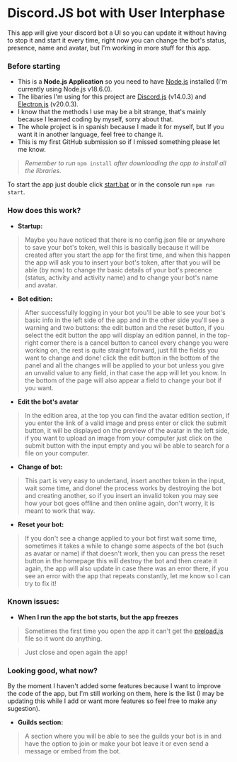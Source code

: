 # Discord.JS bot with User Interphase

This app will give your discord bot a UI so you can update it without having to stop it and start it every time, right now you can change the bot's status, presence, name and avatar, but I'm working in more stuff for this app.

### Before starting

- This is a **Node.js Application** so you need to have [Node.js](https://nodejs.org/es/) installed (I'm currently using Node.js v18.6.0).
- The libaries I'm using for this project are [Discord.js](https://discord.js.org/#/) (v14.0.3) and [Electron.js](https://www.electronjs.org/) (v20.0.3).
- I know that the methods I use may be a bit strange, that's mainly because I learned coding by myself, sorry about that.
- The whole project is in spanish because I made it for myself, but If you want it in another language, feel free to change it.
- This is my first GitHub submission so if I missed something please let me know.

> _Remember to run_ ``npm install`` _after downloading the app to install all the libraries._

To start the app just double click [start.bat](./start.bat) or in the console run ``npm run start``.

### How does this work?
- **Startup:**
> Maybe you have noticed that there is no config.json file or anywhere to save your bot's token, well this is basically because it will be created after you start the app for the first time, and when this happen the app will ask you to insert your bot's token, after that you will be able (by now) to change thr basic details of your bot's precence (status, activity and activity name) and to change your bot's name and avatar.

- **Bot edition:** 
> After successfully logging in your bot you'll be able to see your bot's basic info in the left side of the app and in the other side you'll see a warning and two buttons: the edit button and the reset button, if you select the edit button the app will  display an edition pannel, in the top-right corner there is a cancel button to cancel every change you were working on, the rest is quite straight forward, just fill the fields you want to change and done! click the edit button in the bottom of the panel and all the changes will be applied to your bot unless you give an unvalid value to any field, in that case the app will let you know. In the bottom of the page will also appear a field to change your bot if you want.

- **Edit the bot's avatar**
> In the edition area, at the top you can find the avatar edition section, if you enter the link of a valid image and press enter or click the submit button, it will be displayed on the preview of the avatar in the left side, if you want to upload an image from your computer just click on the submit button with the input empty and you wil be able to search for a file on your computer.

- **Change of bot:**
> This part is very easy to undertand, insert another token in the input, wait some time, and done! the process works by destroying the bot and creating another, so if you insert an invalid token you may see how your bot goes offline and then online again, don't worry, it is meant to work that way.

- **Reset your bot:**
> If you don't see a change applied to your bot first wait some time, sometimes it takes a while to change some aspects of the bot (such as avatar or name) if that doesn't work, then you can press the reset button in the homepage this will destroy the bot and then create it again, the app will also update in case there was an error there, if you see an error with the app that repeats constantly, let me know so I can try to fix it!

### Known issues:
- **When I run the app the bot starts, but the app freezes**
> Sometimes the first time you open the app it can't get the [preload.js](./preload.js) file so it wont do anything.

>Just close and open again the app!

### Looking good, what now?
By the moment I haven't added some features because I want to improve the code of the app, but I'm still working on them, here is the list (I may be updating this while I add or want more features so feel free to make any sugestion).

- **Guilds section:**
> A section where you will be able to see the guilds your bot is in and have the option to join or make your bot leave it or even send a message or embed from the bot.
